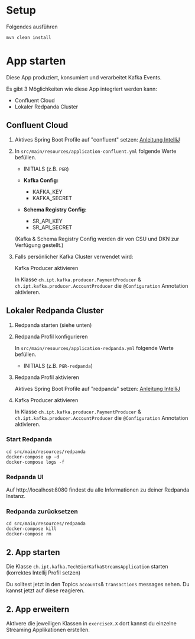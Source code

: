# Setup

Folgendes ausführen
```
mvn clean install
```


# App starten

Diese App produziert, konsumiert und verarbeitet Kafka Events. 

Es gibt 3 Möglichkeiten wie diese App integriert werden kann:

* Confluent Cloud
* Lokaler Redpanda Cluster

## Confluent Cloud

1. Aktives Spring Boot Profile auf "confluent" setzen: [Anleitung IntelliJ](https://www.jetbrains.com/help/idea/run-debug-configuration-spring-boot.html#modify-options)

2. In `src/main/resources/application-confluent.yml` folgende Werte befüllen.
   * INITIALS (z.B. `PGR`)
   * **Kafka Config:**
     * KAFKA_KEY
     * KAFKA_SECRET
   
   * **Schema Registry Config:**
     * SR_API_KEY
     * SR_API_SECRET

   (Kafka & Schema Registry Config werden dir von CSU und DKN zur Verfügung gestellt.)

3. Falls persönlicher Kafka Cluster verwendet wird:

   Kafka Producer aktivieren
   
   In Klasse `ch.ipt.kafka.producer.PaymentProducer` & `ch.ipt.kafka.producer.AccountProducer` die `@Configuration` Annotation aktivieren.


## Lokaler Redpanda Cluster

1. Redpanda starten (siehe unten)
2. Redpanda Profil konfigurieren

   In `src/main/resources/application-redpanda.yml` folgende Werte befüllen.
   * INITIALS (z.B. `PGR-redpanda`)  

3. Redpanda Profil aktivieren

   Aktives Spring Boot Profile auf "redpanda" setzen: [Anleitung IntelliJ](https://www.jetbrains.com/help/idea/run-debug-configuration-spring-boot.html#modify-options)

4. Kafka Producer aktivieren

   In Klasse `ch.ipt.kafka.producer.PaymentProducer` & `ch.ipt.kafka.producer.AccountProducer` die `@Configuration` Annotation aktivieren.


### Start Redpanda
```
cd src/main/resources/redpanda
docker-compose up -d
docker-compose logs -f
```

### Redpanda UI
Auf http://localhost:8080 findest du alle Informationen zu deiner Redpanda Instanz. 

### Redpanda zurücksetzen
```
cd src/main/resources/redpanda
docker-compose kill
docker-compose rm
```

## 2. App starten

Die Klasse `ch.ipt.kafka.TechBierKafkaStreamsApplication` starten (korrektes Intellij Profil setzen)

Du solltest jetzt in den Topics `accounts`& `transactions` messages sehen. Du kannst jetzt auf diese reagieren.

## 2. App erweitern

Aktivere die jeweiligen Klassen in `exerciseX.X` dort kannst du einzelne Streaming Applikationen erstellen.




